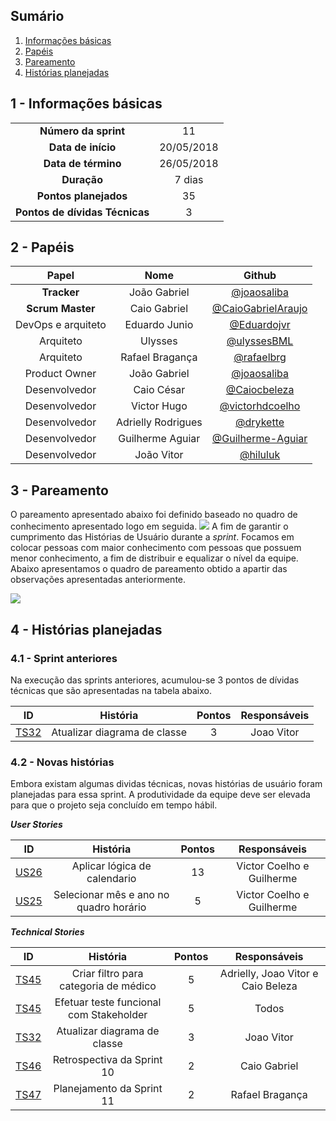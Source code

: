 ## Sumário

1. [Informações básicas](#1---informações-básicas)
1. [Papéis](#2---papéis)
1. [Pareamento](#3---pareamento)
1. [Histórias planejadas](#4---histórias-planejadas)


## 1 - Informações básicas

| | |
|:--:|:--:|
|**Número da sprint**|11|
|**Data de início**|20/05/2018|
|**Data de término**|26/05/2018|
|**Duração**|7 dias|
|**Pontos planejados**|35|
|**Pontos de dívidas Técnicas**|3|

## 2 - Papéis

|Papel|Nome|Github|
|:---:|:--:|:--:|
|**Tracker**|João Gabriel|[@joaosaliba]()|
|**Scrum Master**|Caio Gabriel| [@CaioGabrielAraujo]()|
|DevOps e arquiteto|Eduardo Junio|[@Eduardojvr](https://github.com/Eduardojvr)|
|Arquiteto|Ulysses|[@ulyssesBML]()|
|Arquiteto|Rafael Bragança|[@rafaelbrg](https://github.com/rafaelbrg)|
|Product Owner|João Gabriel|[@joaosaliba]()|
|Desenvolvedor|Caio César|[@Caiocbeleza]()|
|Desenvolvedor|Victor Hugo|[@victorhdcoelho]()|
|Desenvolvedor|Adrielly Rodrigues|[@drykette]()|
|Desenvolvedor|Guilherme Aguiar|[@Guilherme-Aguiar]()|
|Desenvolvedor|João Vitor|[@hiluluk]()|

## 3 - Pareamento

O pareamento apresentado abaixo foi definido baseado no quadro de conhecimento apresentado logo em seguida.
<img src="{{site.baseurl}}/documentos/imagens/Sprint11/conhecimento_s11.png">
A fim de garantir o cumprimento das Histórias de Usuário durante a *sprint*. Focamos em colocar pessoas com maior conhecimento com pessoas que possuem menor conhecimento, a fim de distribuir e equalizar o nível da equipe. Abaixo apresentamos o quadro de pareamento obtido a apartir das observações apresentadas anteriormente.

<img src="{{site.baseurl}}/documentos/imagens/Sprint11/pareamento_s11.png">


## 4 - Histórias planejadas

### 4.1 - Sprint anteriores

Na execução das sprints anteriores, acumulou-se 3 pontos de dívidas técnicas que são apresentadas na tabela abaixo.

|ID|História|Pontos|Responsáveis|
|:-:|:-----:|:----:|:----------:|
|[TS32](https://github.com/fga-gpp-mds/2018.1_Gerencia_mais/issues/152)|Atualizar diagrama de classe|3|Joao Vitor|


### 4.2 - Novas histórias

Embora existam algumas dividas técnicas, novas histórias de usuário foram planejadas para essa sprint. A produtividade da equipe deve ser elevada para que o projeto seja concluído em tempo hábil.

  ***User Stories***

|ID|História|Pontos|Responsáveis|
|:-:|:-----:|:----:|:----------:|
|[US26](https://github.com/fga-gpp-mds/2018.1_Gerencia_mais/issues/202)|Aplicar lógica de calendario| 13 |Victor Coelho e Guilherme|
|[US25](https://github.com/fga-gpp-mds/2018.1_Gerencia_mais/issues/200)|Selecionar mês e ano no quadro horário |5|Victor Coelho e Guilherme |


  ***Technical Stories***


|ID|História|Pontos|Responsáveis|
|:-:|:-----:|:----:|:----------:|
|[TS45](https://github.com/fga-gpp-mds/2018.1_Gerencia_mais/issues/201)| Criar filtro para categoria de médico | 5 | Adrielly, Joao Vitor e Caio Beleza |
|[TS45](https://github.com/fga-gpp-mds/2018.1_Gerencia_mais/issues/203)|Efetuar teste funcional com Stakeholder|5| Todos |
|[TS32](https://github.com/fga-gpp-mds/2018.1_Gerencia_mais/issues/152)|Atualizar diagrama de classe|3|Joao Vitor|
|[TS46](https://github.com/fga-gpp-mds/2018.1_Gerencia_mais/issues/184)|Retrospectiva da Sprint 10|2|Caio Gabriel|
|[TS47](https://github.com/fga-gpp-mds/2018.1_Gerencia_mais/issues/178)|Planejamento da Sprint 11|2|Rafael Bragança|
